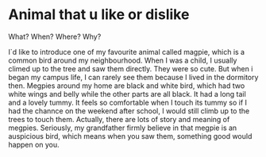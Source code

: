 Animal that u like or dislike
=============================

What?
When?
Where?
Why?

I`d like to introduce one of my favourite animal called magpie, which is a common bird around my neighbourhood. When I was a child, I usually climed up to the tree and saw them directly. They were so cute. But when i began my campus life, I can rarely see them because I lived in the dormitory then.
Megpies around my home are black and white bird, which had two white wings and belly while the other parts are all black. It had a long tail and a lovely tummy. It feels so comfortable when I touch its tummy so if I had the channce on the weekend after school, I would still climb up to the trees to touch them.
Actually, there are lots of story and meaning of megpies. Seriously, my grandfather firmly believe in that megpie is an auspicious bird, which means when you saw them, something good would happen on you. 
